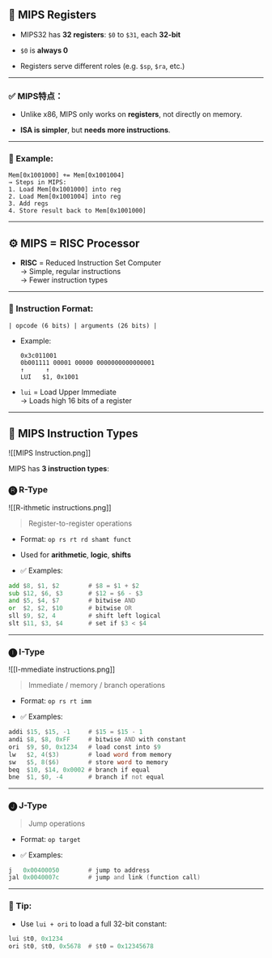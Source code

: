 
## 🧠 MIPS Registers

- MIPS32 has **32 registers**: `$0` to `$31`, each **32-bit**
    
- `$0` is **always 0**
    
- Registers serve different roles (e.g. `$sp`, `$ra`, etc.)
    

---

### ✅ MIPS特点：

- Unlike x86, MIPS only works on **registers**, not directly on memory.
    
- **ISA is simpler**, but **needs more instructions**.
    

---

### 📖 Example:

```
Mem[0x1001000] += Mem[0x1001004]
→ Steps in MIPS:
1. Load Mem[0x1001000] into reg
2. Load Mem[0x1001004] into reg
3. Add regs
4. Store result back to Mem[0x1001000]
```

---

## ⚙️ MIPS = RISC Processor

- **RISC** = Reduced Instruction Set Computer  
    → Simple, regular instructions  
    → Fewer instruction types
    

---

### 🧱 Instruction Format:

```
| opcode (6 bits) | arguments (26 bits) |
```

- Example:
    
    ```
    0x3c011001
    0b001111 00001 00000 0000000000000001
    ↑      ↑
    LUI   $1, 0x1001
    ```
    
- `lui` = Load Upper Immediate  
    → Loads high 16 bits of a register


---

## 🧾 MIPS Instruction Types

![[MIPS Instruction.png]]

MIPS has **3 instruction types**:


### 🅡 R-Type

![[R-ithmetic instructions.png]]

> Register-to-register operations

- Format: `op rs rt rd shamt funct`
    
- Used for **arithmetic**, **logic**, **shifts**
    
- ✅ Examples:
    

```asm
add $8, $1, $2        # $8 = $1 + $2
sub $12, $6, $3       # $12 = $6 - $3
and $5, $4, $7        # bitwise AND
or  $2, $2, $10       # bitwise OR
sll $9, $2, 4         # shift left logical
slt $11, $3, $4       # set if $3 < $4
```

---

### 🅘 I-Type

![[I-mmediate instructions.png]]

> Immediate / memory / branch operations

- Format: `op rs rt imm`
    
- ✅ Examples:
    

```asm
addi $15, $15, -1     # $15 = $15 - 1
andi $8, $8, 0xFF     # bitwise AND with constant
ori  $9, $0, 0x1234   # load const into $9
lw   $2, 4($3)        # load word from memory
sw   $5, 8($6)        # store word to memory
beq  $10, $14, 0x0002 # branch if equal
bne  $1, $0, -4       # branch if not equal
```

---

### 🅙 J-Type

> Jump operations

- Format: `op target`
    
- ✅ Examples:
    

```asm
j   0x00400050        # jump to address
jal 0x0040007c        # jump and link (function call)
```

---

### 🧠 Tip:

- Use `lui + ori` to load a full 32-bit constant:
    

```asm
lui $t0, 0x1234
ori $t0, $t0, 0x5678  # $t0 = 0x12345678
```
